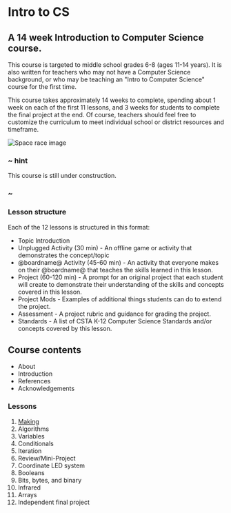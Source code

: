 # Intro to CS

## A 14 week Introduction to Computer Science course.

This course is targeted to middle school grades 6-8 (ages 11-14 years).  It is also written for teachers who may not have a Computer Science background, or who may be teaching an "Intro to Computer Science" course for the first time.

This course takes approximately 14 weeks to complete, spending about 1 week on each of the first 11 lessons, and 3 weeks for students to complete the final project at the end.  Of course, teachers should feel free to customize the curriculum to meet individual school or district resources and timeframe.

![Space race image](/static/courses/csintro.jpg)

### ~ hint

This course is still under construction.

### ~

### Lesson structure

Each of the 12 lessons is structured in this format:
* Topic Introduction
* Unplugged Activity (30 min) - An offline game or activity that demonstrates the concept/topic
* @boardname@ Activity (45-60 min) - An activity that everyone makes on their @boardname@ that teaches the skills learned in this lesson.
* Project (60-120 min) - A prompt for an original project that each student will create to demonstrate their understanding of the skills and concepts covered in this lesson.
* Project Mods - Examples of additional things students can do to extend the project.
* Assessment - A project rubric and guidance for grading the project.
* Standards - A list of CSTA K-12 Computer Science Standards and/or concepts covered by this lesson.

## Course contents

* About
* Introduction
* References
* Acknowledgements

### Lessons

1. [Making](/courses/csintro/making)
2. Algorithms
3. Variables
4. Conditionals
5. Iteration
6. Review/Mini-Project
7. Coordinate LED system
8. Booleans
9. Bits, bytes, and binary
10. Infrared
11. Arrays
12. Independent final project

